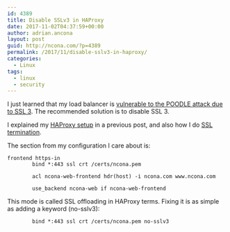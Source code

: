 ```yaml
---
id: 4389
title: Disable SSLv3 in HAProxy
date: 2017-11-02T04:37:59+00:00
author: adrian.ancona
layout: post
guid: http://ncona.com/?p=4389
permalink: /2017/11/disable-sslv3-in-haproxy/
categories:
  - Linux
tags:
  - linux
  - security
---
```

I just learned that my load balancer is [vulnerable to the POODLE attack due to SSL 3](https://blog.qualys.com/ssllabs/2014/10/15/ssl-3-is-dead-killed-by-the-poodle-attack). The recommended solution is to disable SSL 3.

I explained my [HAProxy setup](https://ncona.com/2016/07/simple-haproxy-setup/) in a previous post, and also how I do [SSL termination](https://ncona.com/2017/01/ssl-termination-with-ha-proxy/).

The section from my configuration I care about is:

```
frontend https-in
        bind *:443 ssl crt /certs/ncona.pem

        acl ncona-web-frontend hdr(host) -i ncona.com www.ncona.com

        use_backend ncona-web if ncona-web-frontend
```

This mode is called SSL offloading in HAProxy terms. Fixing it is as simple as adding a keyword (no-sslv3):

```
        bind *:443 ssl crt /certs/ncona.pem no-sslv3
```

<!--more-->
